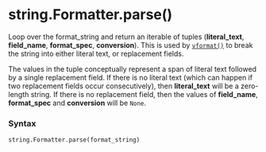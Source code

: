 # string.Formatter.parse()

Loop over the format_string and return an iterable of tuples (**literal_text**, **field_name**, **format_spec**, **conversion**). This is used by [`vformat()`](/modules/string/Formatter/vformat.md) to break the string into either literal text, or replacement fields.

The values in the tuple conceptually represent a span of literal text followed by a single replacement field. If there is no literal text (which can happen if two replacement fields occur consecutively), then **literal_text** will be a zero-length string. If there is no replacement field, then the values of **field_name**, **format_spec** and **conversion** will be `None`.

### Syntax

```python
string.Formatter.parse(format_string)
```